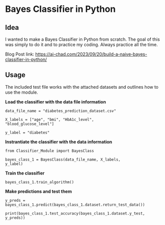 # Bayes Classifier in Python
## Idea
I wanted to make a Bayes Classifier in Python from scratch. The goal of this was simply to do it and to practice my coding. Always practice all the time.

Blog Post link: https://ai-chad.com/2023/09/20/build-a-naive-bayes-classifier-in-python/

## Usage
The included test file works with the attached datasets and outlines how to use the module.

<b>Load the classifier with the data file information</b>

<code>data_file_name = "diabetes_prediction_dataset.csv"</code>

<code>X_labels = ["age", "bmi", "HbA1c_level", "blood_glucose_level"]</code>

<code>y_label = "diabetes"</code>


<b>Instrantiate the classifier with the data information</b>

<code>from Classifier_Module import BayesClass</code>

<code>bayes_class_1 = BayesClass(data_file_name, X_labels, y_label)</code>



<b>Train the classifier</b>

<code>bayes_class_1.train_algorithm()</code>


<b>Make predictions and test them</b>

<code>y_preds = bayes_class_1.predict(bayes_class_1.dataset.return_test_data())</code>

<code>print(bayes_class_1.test_accuracy(bayes_class_1.dataset.y_test, y_preds))</code>

